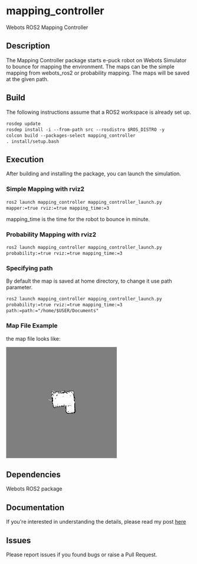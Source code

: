 # mapping_controller
Webots ROS2 Mapping Controller

## Description
The Mapping Controller package starts e-puck robot on Webots Simulator to bounce for mapping the environment.
The maps can be the simple mapping from webots_ros2 or probability mapping.
The maps will be saved at the given path.

## Build
The following instructions assume that a ROS2 workspace is already set up.
```commandline
rosdep update
rosdep install -i --from-path src --rosdistro $ROS_DISTRO -y
colcon build --packages-select mapping_controller
. install/setup.bash
```

## Execution
After building and installing the package, you can launch the simulation.

### Simple Mapping with rviz2
```commandline
ros2 launch mapping_controller mapping_controller_launch.py mapper:=true rviz:=true mapping_time:=3
```
mapping_time is the time for the robot to bounce in minute.

### Probability Mapping with rviz2
```commandline
ros2 launch mapping_controller mapping_controller_launch.py probability:=true rviz:=true mapping_time:=3
```

### Specifying path
By default the map is saved at home directory, to change it use path parameter.
```commandline
ros2 launch mapping_controller mapping_controller_launch.py probability:=true rviz:=true mapping_time:=3 path:=path:="/home/$USER/Documents"
```

### Map File Example
the map file looks like:

![alt text](resource/prob_map.png)

## Dependencies
Webots ROS2 package

## Documentation
If you're interested in understanding the details, please read my post [here](TBD)

## Issues
Please report issues if you found bugs or raise a Pull Request.
